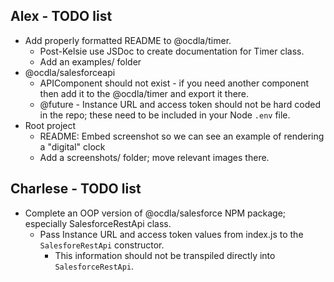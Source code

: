

## Alex - TODO list
* Add properly formatted README to @ocdla/timer.
  * Post-Kelsie use JSDoc to create documentation for Timer class.
  * Add an examples/ folder
* @ocdla/salesforceapi
  * APIComponent should not exist - if you need another component then add it to the @ocdla/timer and export it there.
  * @future - Instance URL and access token should not be hard coded in the repo; these need to be included in your Node <code>.env</code> file.
* Root project
  * README: Embed screenshot so we can see an example of rendering a "digital" clock
  * Add a screenshots/ folder; move relevant images there.

## Charlese - TODO list
* Complete an OOP version of @ocdla/salesforce NPM package; especially SalesforceRestApi class.
  * Pass Instance URL and access token values from index.js to the <code>SalesforeRestApi</code> constructor.
    * This information should not be transpiled directly into <code>SalesforceRestApi</code>.

